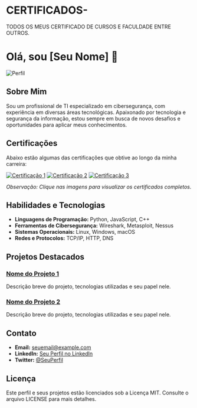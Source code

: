 # CERTIFICADOS-
TODOS OS MEUS CERTIFICADO DE CURSOS E FACULDADE ENTRE OUTROS. 

# Olá, sou [Seu Nome] 👋

![Perfil](URL_da_sua_imagem_de_perfil)

## Sobre Mim

Sou um profissional de TI especializado em cibersegurança, com experiência em diversas áreas tecnológicas. Apaixonado por tecnologia e segurança da informação, estou sempre em busca de novos desafios e oportunidades para aplicar meus conhecimentos.

## Certificações

Abaixo estão algumas das certificações que obtive ao longo da minha carreira:

[![Certificação 1](URL_da_imagem_da_certificação_1)](URL_do_certificado_1)
[![Certificação 2](URL_da_imagem_da_certificação_2)](URL_do_certificado_2)
[![Certificação 3](URL_da_imagem_da_certificação_3)](URL_do_certificado_3)

*Observação: Clique nas imagens para visualizar os certificados completos.*

## Habilidades e Tecnologias

- **Linguagens de Programação:** Python, JavaScript, C++
- **Ferramentas de Cibersegurança:** Wireshark, Metasploit, Nessus
- **Sistemas Operacionais:** Linux, Windows, macOS
- **Redes e Protocolos:** TCP/IP, HTTP, DNS

## Projetos Destacados

### [Nome do Projeto 1](URL_do_projeto_1)

Descrição breve do projeto, tecnologias utilizadas e seu papel nele.

### [Nome do Projeto 2](URL_do_projeto_2)

Descrição breve do projeto, tecnologias utilizadas e seu papel nele.

## Contato

- **Email:** seuemail@example.com
- **LinkedIn:** [Seu Perfil no LinkedIn](URL_do_linkedin)
- **Twitter:** [@SeuPerfil](URL_do_twitter)

## Licença

Este perfil e seus projetos estão licenciados sob a Licença MIT. Consulte o arquivo LICENSE para mais detalhes.

